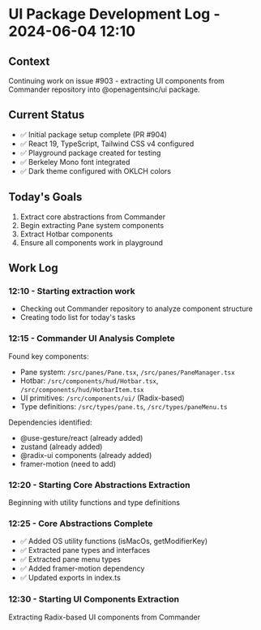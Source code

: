 # UI Package Development Log - 2024-06-04 12:10

## Context
Continuing work on issue #903 - extracting UI components from Commander repository into @openagentsinc/ui package.

## Current Status
- ✅ Initial package setup complete (PR #904)
- ✅ React 19, TypeScript, Tailwind CSS v4 configured
- ✅ Playground package created for testing
- ✅ Berkeley Mono font integrated
- ✅ Dark theme configured with OKLCH colors

## Today's Goals
1. Extract core abstractions from Commander
2. Begin extracting Pane system components
3. Extract Hotbar components
4. Ensure all components work in playground

## Work Log

### 12:10 - Starting extraction work
- Checking out Commander repository to analyze component structure
- Creating todo list for today's tasks

### 12:15 - Commander UI Analysis Complete
Found key components:
- Pane system: `/src/panes/Pane.tsx`, `/src/panes/PaneManager.tsx`
- Hotbar: `/src/components/hud/Hotbar.tsx`, `/src/components/hud/HotbarItem.tsx`
- UI primitives: `/src/components/ui/` (Radix-based)
- Type definitions: `/src/types/pane.ts`, `/src/types/paneMenu.ts`

Dependencies identified:
- @use-gesture/react (already added)
- zustand (already added)
- @radix-ui components (already added)
- framer-motion (need to add)

### 12:20 - Starting Core Abstractions Extraction
Beginning with utility functions and type definitions

### 12:25 - Core Abstractions Complete
- ✅ Added OS utility functions (isMacOs, getModifierKey)
- ✅ Extracted pane types and interfaces
- ✅ Extracted pane menu types
- ✅ Added framer-motion dependency
- ✅ Updated exports in index.ts

### 12:30 - Starting UI Components Extraction
Extracting Radix-based UI components from Commander